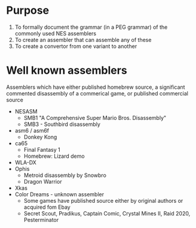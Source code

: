 # Purpose

1. To formally document the grammar (in a PEG grammar) of the commonly used NES assemblers
2. To create an assembler that can assemble any of these
3. To create a convertor from one variant to another

# Well known assemblers

Assemblers which have either published homebrew source, a significant commented disassembly of a commerical game, or published commercial source

* NESASM
    * SMB1 "A Comprehensive Super Mario Bros. Disassembly"
    * SMB3 - Southbird disassembly
* asm6 / asm6f
    * Donkey Kong
* ca65
    * Final Fantasy 1
    * Homebrew: Lizard demo
* WLA-DX
* Ophis
    * Metroid disassembly by Snowbro
    * Dragon Warrior
* Xkas
* Color Dreams - unknown assembler
    * Some games have published source either by original authors or acquired fom Ebay
    * Secret Scout, Pradikus, Captain Comic, Crystal Mines II, Raid 2020, Pesterminator
    
